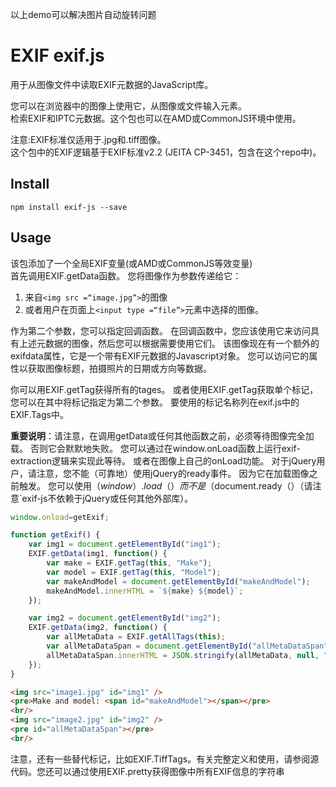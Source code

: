 以上demo可以解决图片自动旋转问题

# EXIF exif.js

用于从图像文件中读取EXIF元数据的JavaScript库。  

您可以在浏览器中的图像上使用它，从图像或文件输入元素。  
检索EXIF和IPTC元数据。这个包也可以在AMD或CommonJS环境中使用。  

注意:EXIF标准仅适用于.jpg和.tiff图像。  
这个包中的EXIF逻辑基于EXIF标准v2.2 (JEITA CP-3451，包含在这个repo中)。  

## Install
```node
npm install exif-js --save 
```
## Usage
该包添加了一个全局EXIF变量(或AMD或CommonJS等效变量)  
首先调用EXIF.getData函数。 您将图像作为参数传递给它：  
1. 来自`<img src =“image.jpg”>`的图像  
2. 或者用户在页面上`<input type =“file”>`元素中选择的图像。  
  
  
作为第二个参数，您可以指定回调函数。 在回调函数中，您应该使用它来访问具有上述元数据的图像，然后您可以根据需要使用它们。 该图像现在有一个额外的exifdata属性，它是一个带有EXIF元数据的Javascript对象。 您可以访问它的属性以获取图像标题，拍摄照片的日期或方向等数据。  

你可以用EXIF.getTag获得所有的tages。 或者使用EXIF.getTag获取单个标记，您可以在其中将标记指定为第二个参数。 要使用的标记名称列在exif.js中的EXIF.Tags中。  
  
  **重要说明**：请注意，在调用getData或任何其他函数之前，必须等待图像完全加载。 否则它会默默地失败。 您可以通过在window.onLoad函数上运行exif-extraction逻辑来实现此等待。 或者在图像上自己的onLoad功能。 对于jQuery用户，请注意，您不能（可靠地）使用jQuery的ready事件。 因为它在加载图像之前触发。 您可以使用$（window）.load（）而不是$（document.ready（）（请注意`exif-js不依赖于jQuery或任何其他外部库）。  
  
```js
window.onload=getExif;

function getExif() {
    var img1 = document.getElementById("img1");
    EXIF.getData(img1, function() {
        var make = EXIF.getTag(this, "Make");
        var model = EXIF.getTag(this, "Model");
        var makeAndModel = document.getElementById("makeAndModel");
        makeAndModel.innerHTML = `${make} ${model}`;
    });

    var img2 = document.getElementById("img2");
    EXIF.getData(img2, function() {
        var allMetaData = EXIF.getAllTags(this);
        var allMetaDataSpan = document.getElementById("allMetaDataSpan");
        allMetaDataSpan.innerHTML = JSON.stringify(allMetaData, null, "\t");
    });
}
``` 
```html
<img src="image1.jpg" id="img1" />
<pre>Make and model: <span id="makeAndModel"></span></pre>
<br/>
<img src="image2.jpg" id="img2" />
<pre id="allMetaDataSpan"></pre>
<br/>
```  

注意，还有一些替代标记，比如EXIF.TiffTags。有关完整定义和使用，请参阅源代码。您还可以通过使用EXIF.pretty获得图像中所有EXIF信息的字符串
